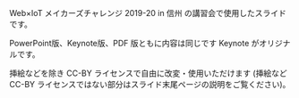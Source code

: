 Web×IoT メイカーズチャレンジ 2019-20 in 信州 の講習会で使用したスライドです。

PowerPoint版、Keynote版、PDF 版ともに内容は同じです Keynote がオリジナルです。

挿絵などを除き CC-BY ライセンスで自由に改変・使用いただけます (挿絵など CC-BY ライセンスではない部分はスライド末尾ページの説明をご覧ください)。
